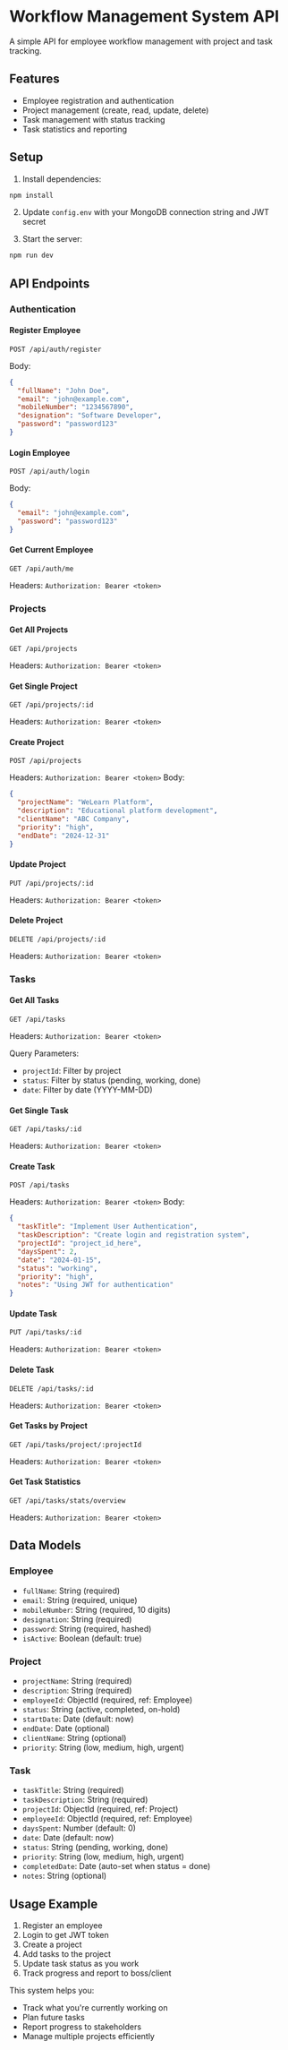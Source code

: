 # Workflow Management System API

A simple API for employee workflow management with project and task tracking.

## Features

- Employee registration and authentication
- Project management (create, read, update, delete)
- Task management with status tracking
- Task statistics and reporting

## Setup

1. Install dependencies:
```bash
npm install
```

2. Update `config.env` with your MongoDB connection string and JWT secret

3. Start the server:
```bash
npm run dev
```

## API Endpoints

### Authentication

#### Register Employee
```
POST /api/auth/register
```
Body:
```json
{
  "fullName": "John Doe",
  "email": "john@example.com",
  "mobileNumber": "1234567890",
  "designation": "Software Developer",
  "password": "password123"
}
```

#### Login Employee
```
POST /api/auth/login
```
Body:
```json
{
  "email": "john@example.com",
  "password": "password123"
}
```

#### Get Current Employee
```
GET /api/auth/me
```
Headers: `Authorization: Bearer <token>`

### Projects

#### Get All Projects
```
GET /api/projects
```
Headers: `Authorization: Bearer <token>`

#### Get Single Project
```
GET /api/projects/:id
```
Headers: `Authorization: Bearer <token>`

#### Create Project
```
POST /api/projects
```
Headers: `Authorization: Bearer <token>`
Body:
```json
{
  "projectName": "WeLearn Platform",
  "description": "Educational platform development",
  "clientName": "ABC Company",
  "priority": "high",
  "endDate": "2024-12-31"
}
```

#### Update Project
```
PUT /api/projects/:id
```
Headers: `Authorization: Bearer <token>`

#### Delete Project
```
DELETE /api/projects/:id
```
Headers: `Authorization: Bearer <token>`

### Tasks

#### Get All Tasks
```
GET /api/tasks
```
Headers: `Authorization: Bearer <token>`

Query Parameters:
- `projectId`: Filter by project
- `status`: Filter by status (pending, working, done)
- `date`: Filter by date (YYYY-MM-DD)

#### Get Single Task
```
GET /api/tasks/:id
```
Headers: `Authorization: Bearer <token>`

#### Create Task
```
POST /api/tasks
```
Headers: `Authorization: Bearer <token>`
Body:
```json
{
  "taskTitle": "Implement User Authentication",
  "taskDescription": "Create login and registration system",
  "projectId": "project_id_here",
  "daysSpent": 2,
  "date": "2024-01-15",
  "status": "working",
  "priority": "high",
  "notes": "Using JWT for authentication"
}
```

#### Update Task
```
PUT /api/tasks/:id
```
Headers: `Authorization: Bearer <token>`

#### Delete Task
```
DELETE /api/tasks/:id
```
Headers: `Authorization: Bearer <token>`

#### Get Tasks by Project
```
GET /api/tasks/project/:projectId
```
Headers: `Authorization: Bearer <token>`

#### Get Task Statistics
```
GET /api/tasks/stats/overview
```
Headers: `Authorization: Bearer <token>`

## Data Models

### Employee
- `fullName`: String (required)
- `email`: String (required, unique)
- `mobileNumber`: String (required, 10 digits)
- `designation`: String (required)
- `password`: String (required, hashed)
- `isActive`: Boolean (default: true)

### Project
- `projectName`: String (required)
- `description`: String (required)
- `employeeId`: ObjectId (required, ref: Employee)
- `status`: String (active, completed, on-hold)
- `startDate`: Date (default: now)
- `endDate`: Date (optional)
- `clientName`: String (optional)
- `priority`: String (low, medium, high, urgent)

### Task
- `taskTitle`: String (required)
- `taskDescription`: String (required)
- `projectId`: ObjectId (required, ref: Project)
- `employeeId`: ObjectId (required, ref: Employee)
- `daysSpent`: Number (default: 0)
- `date`: Date (default: now)
- `status`: String (pending, working, done)
- `priority`: String (low, medium, high, urgent)
- `completedDate`: Date (auto-set when status = done)
- `notes`: String (optional)

## Usage Example

1. Register an employee
2. Login to get JWT token
3. Create a project
4. Add tasks to the project
5. Update task status as you work
6. Track progress and report to boss/client

This system helps you:
- Track what you're currently working on
- Plan future tasks
- Report progress to stakeholders
- Manage multiple projects efficiently
